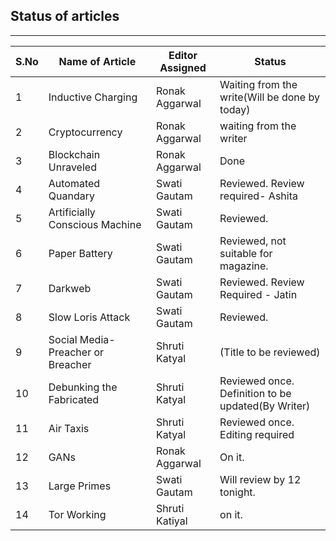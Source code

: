 ## Status of articles
---
S.No | Name of Article | Editor Assigned | Status |
| --- | --- | --- | --- |
1 | Inductive Charging | Ronak Aggarwal | Waiting from the write(Will be done by today)
2 | Cryptocurrency | Ronak Aggarwal | waiting from the writer
3 | Blockchain Unraveled | Ronak Aggarwal |  Done
4 | Automated Quandary | Swati Gautam | Reviewed. Review required- Ashita
5 | Artificially Conscious Machine | Swati Gautam | Reviewed.
6 | Paper Battery | Swati Gautam | Reviewed, not suitable for magazine.
7 | Darkweb | Swati Gautam | Reviewed. Review Required - Jatin
8 | Slow Loris Attack | Swati Gautam |Reviewed.
9 | Social Media- Preacher or Breacher | Shruti Katyal | (Title to be reviewed)
10 | Debunking the Fabricated | Shruti Katyal | Reviewed once. Definition to be updated(By Writer)
11 |Air Taxis | Shruti Katyal | Reviewed once. Editing required
12|GANs|Ronak Aggarwal| On it.
13| Large Primes| Swati Gautam | Will review by 12 tonight.
14 | Tor Working | Shruti Katiyal | on it.

